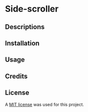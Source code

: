 # Side-scroller

## Descriptions

## Installation

## Usage

## Credits

## License
A [MIT license](https://github.com/Valeriereds/Side-scroller/blob/main/LICENSE) was used for this project.
